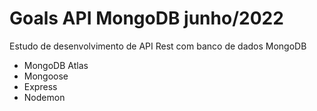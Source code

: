 # Goals API MongoDB junho/2022

Estudo de desenvolvimento de API Rest com banco de dados MongoDB

- MongoDB Atlas
- Mongoose
- Express
- Nodemon
